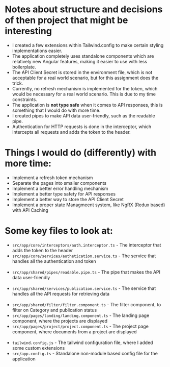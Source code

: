 # Notes about structure and decisions of then project that might be interesting


- I created a few extensions within Tailwind.config to make certain styling implementations easier.
- The application completely uses standalone components which are relatively new Angular features, making it easier to use with less boilerplate.
- The API Client Secret is stored in the environment file, which is not acceptable for a real world scenario, but for this assignment does the trick.
- Currently, no refresh mechanism is implemented for the token, which would be necessary for a real world scenario. This is due to my time constraints.
- The application is **not type safe** when it comes to API responses, this is something that I would do with more time.
- I created pipes to make API data user-friendly, such as the readable pipe.
- Authentication for HTTP requests is done in the interceptor, which intercepts all requests and adds the token to the header.

# Things I would do (differently) with more time:

- Implement a refresh token mechanism
- Separate the pages into smaller components
- Implement a better error handling mechanism
- Implement a better type safety for API responses
- Implement a better way to store the API Client Secret
- Implement a proper state Managmeent system, like NgRX (Redux based) with API Caching

# Some key files to look at:

- `src/app/core/interceptors/auth.interceptor.ts` - The interceptor that adds the token to the header
- `src/app/core/services/authetication.service.ts` - The service that handles all the authentication and token
  <br><br>
- `src/app/shared/pipes/readable.pipe.ts` - The pipe that makes the API data user-friendly
<br><br>
- `src/app/shared/services/publication.service.ts` - The service that handles all the API requests for retrieving data
  <br><br>
- `src/app/shared/filter/filter.component.ts` - The filter component, to filter on Category and publication status
- `src/app/pages/landing/landing.component.ts` - The landing page component, where the projects are displayed
- `src/app/pages/project/project.component.ts` - The project page component, where documents from a project are displayed
  <br><br>
- `tailwind.config.js` - The tailwind configuration file, where I added some custom extensions
- `src/app.config.ts` - Standalone non-module based config file for the application
